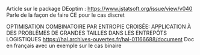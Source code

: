 Article sur le package DEoptim : https://www.jstatsoft.org/issue/view/v040
Parle de la façon de faire CE pour le cas discret

OPTIMISATION COMBINATOIRE PAR ENTROPIE CROISÉE: APPLICATION À DES PROBLÈMES DE GRANDES TAILLES DANS LES ENTREPÔTS LOGISTIQUES 
https://hal.archives-ouvertes.fr/hal-01166688/document
Doc en français avec un exemple sur le cas binaire
